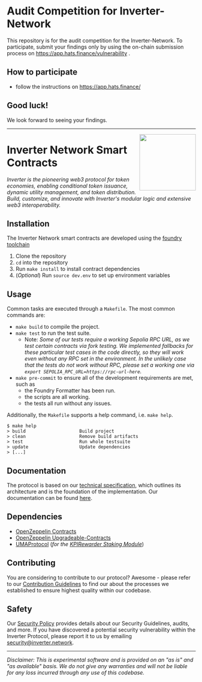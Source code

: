 # Audit Competition for Inverter-Network
This repository is for the audit competition for the Inverter-Network.
To participate, submit your findings only by using the on-chain submission process on https://app.hats.finance/vulnerability .
## How to participate
- follow the instructions on https://app.hats.finance/
## Good luck!
We look forward to seeing your findings.
* * *
<a href="https://inverter.network" target="_blank"><img align="right" width="150" height="150" top="100" src="./assets/logo_circle.svg"></a>

# Inverter Network Smart Contracts
*Inverter is the pioneering web3 protocol for token economies, enabling conditional token issuance, dynamic utility management, and token distribution. Build, customize, and innovate with Inverter's modular logic and extensive web3 interoperability.*

## Installation

The Inverter Network smart contracts are developed using the [foundry toolchain](https://getfoundry.sh)

1. Clone the repository
2. `cd` into the repository
3. Run `make install` to install contract dependencies
4. (_Optional_) Run `source dev.env` to set up environment variables

## Usage

Common tasks are executed through a `Makefile`. The most common commands are:
* `make build` to compile the project.
* `make test` to run the test suite.
  * Note: _Some of our tests  require a working Sepolia RPC URL, as we test certain contracts via fork testing. We implemented fallbacks for these particular test cases in the code directly, so they will work even without any RPC set in the environment. In the unlikely case that the tests do not work without RPC, please set a working one via `export SEPOLIA_RPC_URL=https://rpc-url-here`._
* `make pre-commit` to ensure all of the development requirements are met, such as
  * the Foundry Formatter has been run.
  * the scripts are all working.
  * the tests all run without any issues.

Additionally, the `Makefile` supports a help command, i.e. `make help`.

```
$ make help
> build                    Build project
> clean                    Remove build artifacts
> test                     Run whole testsuite
> update                   Update dependencies
> [...]
```

## Documentation
The protocol is based on our [technical specification](https://docs.google.com/document/d/1j6WXBZzyYCOfO36ZYvKkgqrO2UAcy0kW5eJeZousn7E), which outlines its architecture and is the foundation of the implementation. Our documentation can be found [here](https://docs.inverter.network).

## Dependencies
- [OpenZeppelin Contracts](https://github.com/OpenZeppelin/openzeppelin-contracts)
- [OpenZeppelin Upgradeable-Contracts](https://github.com/OpenZeppelin/openzeppelin-contracts-upgradeable)
- [UMAProtocol](https://github.com/UMAprotocol/protocol) (_for the [KPIRewarder Staking Module](./src/modules/logicModule/LM_PC_KPIRewarder_v1.sol)_)

## Contributing
You are considering to contribute to our protocol? Awesome - please refer to our [Contribution Guidelines](./CONTRIBUTING.md) to find our about the processes we established to ensure highest quality within our codebase.

## Safety
Our [Security Policy](./SECURITY.md) provides details about our Security Guidelines, audits, and more. If you have discovered a potential security vulnerability within the Inverter Protocol, please report it to us by emailing [security@inverter.network](mailto:security@inverter.network).

-----
_Disclaimer: This is experimental software and is provided on an "as is" and "as available" basis. We do not give any warranties and will not be liable for any loss incurred through any use of this codebase._
